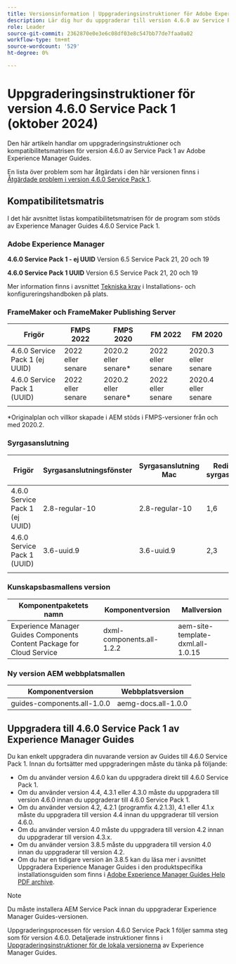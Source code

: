 ```yaml
---
title: Versionsinformation | Uppgraderingsinstruktioner för Adobe Experience Manager Guides 4.6.0 Service Pack 1
description: Lär dig hur du uppgraderar till version 4.6.0 av Service Pack 1 av Adobe Experience Manager Guides
role: Leader
source-git-commit: 2362870e0e3e6c08df03e8c547bb77de7faa0a02
workflow-type: tm+mt
source-wordcount: '529'
ht-degree: 0%

---
```


# Uppgraderingsinstruktioner för version 4.6.0 Service Pack 1 (oktober 2024)

Den här artikeln handlar om uppgraderingsinstruktioner och kompatibilitetsmatrisen för version 4.6.0 av Service Pack 1 av Adobe Experience Manager Guides.

En lista över problem som har åtgärdats i den här versionen finns i [Åtgärdade problem i version 4.6.0 Service Pack 1](fixed-issues-4-6-0-sp1.md).

## Kompatibilitetsmatris

I det här avsnittet listas kompatibilitetsmatrisen för de program som stöds av Experience Manager Guides 4.6.0 Service Pack 1.

### Adobe Experience Manager

**4.6.0 Service Pack 1 - ej UUID**
Version 6.5 Service Pack 21, 20 och 19

**4.6.0 Service Pack 1 UUID**
Version 6.5 Service Pack 21, 20 och 19

Mer information finns i avsnittet [Tekniska krav](../install-guide/download-install-technical-requirements.md) i Installations- och konfigureringshandboken på plats.

### FrameMaker och FrameMaker Publishing Server

| Frigör | FMPS 2022 | FMPS 2020 | FM 2022 | FM 2020 |
| --- | --- | --- | --- | --- |
| 4.6.0 Service Pack 1 (ej UUID) | 2022 eller senare | 2020.2 eller senare* | 2022 eller senare | 2020.3 eller senare |
| 4.6.0 Service Pack 1 (UUID) | 2022 eller senare | 2020.2 eller senare* | 2022 eller senare | 2020.4 eller senare |
| | | | |

*Originalplan och villkor skapade i AEM stöds i FMPS-versioner från och med 2020.2.

### Syrgasanslutning

| Frigör | Syrgasanslutningsfönster | Syrgasanslutning Mac | Redigera i syrgasfönster | Redigera i Syrgas Mac |
| --- | --- | --- |--- |--- |
| 4.6.0 Service Pack 1 (ej UUID) | 2.8-regular-10 | 2.8-regular-10 | 1,6 | 1,6 |
| 4.6.0 Service Pack 1 (UUID) | 3.6-uuid.9 | 3.6-uuid.9 | 2,3 | 2,3 |
|  |  |   |

### Kunskapsbasmallens version

| Komponentpaketets namn | Komponentversion | Mallversion |
|---|---|---|
| Experience Manager Guides Components Content Package for Cloud Service | dxml-components.all-1.2.2 | aem-site-template-dxml.all-1.0.15 |

### Ny version AEM webbplatsmallen

| Komponentversion | Webbplatsversion |
|---|---|
| guides-components.all-1.0.0 | aemg-docs.all-1.0.0 |

## Uppgradera till 4.6.0 Service Pack 1 av Experience Manager Guides

Du kan enkelt uppgradera din nuvarande version av Guides till 4.6.0 Service Pack 1. Innan du fortsätter med uppgraderingen måste du tänka på följande:

- Om du använder version 4.6.0 kan du uppgradera direkt till 4.6.0 Service Pack 1.
- Om du använder version 4.4, 4.3.1 eller 4.3.0 måste du uppgradera till version 4.6.0 innan du uppgraderar till 4.6.0 Service Pack 1.
- Om du använder version 4.2, 4.2.1 (programfix 4.2.1.3), 4.1 eller 4.1.x måste du uppgradera till version 4.4 innan du uppgraderar till version 4.6.0.
- Om du använder version 4.0 måste du uppgradera till version 4.2 innan du uppgraderar till version 4.3.x.
- Om du använder version 3.8.5 måste du uppgradera till version 4.0 innan du uppgraderar till version 4.2.
- Om du har en tidigare version än 3.8.5 kan du läsa mer i avsnittet Uppgradera Experience Manager Guides i den produktspecifika installationsguiden som finns i [Adobe Experience Manager Guides Help PDF archive](https://helpx.adobe.com/xml-documentation-for-experience-manager/archive.html).

>[!NOTE]
>
>Du måste installera AEM Service Pack innan du uppgraderar Experience Manager Guides-versionen.

Uppgraderingsprocessen för version 4.6.0 Service Pack 1 följer samma steg som för version 4.6.0. Detaljerade instruktioner finns i [Uppgraderingsinstruktioner för de lokala versionerna](../install-guide/upgrade-xml-documentation.md) av Experience Manager Guides.
